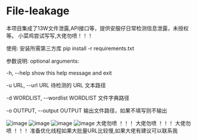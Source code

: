 # File-leakage
本项目集成了13W文件泄露,API接口等，提供安服仔日常检测信息泄露，未授权等。
小菜鸡尝试写写,大佬勿喷！！！

使用:
安装所需第三方库
pip install -r requirements.txt

参数说明:
optional arguments:

-h, --help  show this help message and exit

-u URL, --url URL 待检测的 URL 文本路径

-d WORDLIST, --wordlist WORDLIST 文件字典路径

-o OUTPUT, --output OUTPUT 输出文件路径，如果不填写则不输出
                      
   ![image](https://user-images.githubusercontent.com/64823089/236351240-61673728-12c5-49cf-85c0-432d4cea21b2.png)
![image](https://user-images.githubusercontent.com/64823089/236351612-5eecba79-26b7-4b0f-a1da-c26397fbfb56.png)
![image](https://user-images.githubusercontent.com/64823089/236351648-ed5d80fe-a301-4037-a6cd-045f02327c8d.png)
![image](https://user-images.githubusercontent.com/64823089/236351776-71363944-1eda-4a27-b474-1bf403ed1d46.png)
大佬勿喷 ！！！  大佬勿喷 ！！！  大佬勿喷 ！！！ 准备优化线程如果大批量URL比较慢,如果大佬有建议可以联系我

                        
